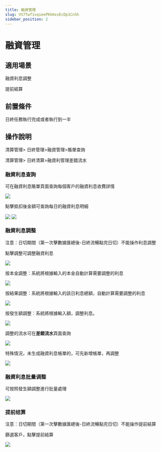 ```yaml
---
title: 融資管理
slug: VS7Twf1vqieePKkHxvEcDp1CnSh
sidebar_position: 2
---
```



# 融資管理

## 適用場景

融資利息調整

提前結算

## 前置條件

日終任務執行完成或者執行到一半

## 操作說明

清算管理&gt; 日終管理&gt;融資管理&gt;賬單查詢

清算管理&gt; 日終清算&gt;融資利管理差錯流水

### 融資利息查詢

可在融資利息賬單頁面查詢每個客戶的融資利息收費詳情

<img src="/assets/Xh42bwDdFokYJYxEJN4cRhQpn8g.png" src-width="2910" src-height="1544" align="center"/>

點擊抵扣後金額可查詢每日的融資利息明細

<img src="/assets/T2o6bSV0gopsvExNX5LcdkbwnOf.png" src-width="2910" src-height="1554" align="center"/>

<img src="/assets/LVzwbobsQop7cKxMJaDcPLeRnUf.png" src-width="2898" src-height="1522" align="center"/>

### 融資利息調整

注意：日切期間（第一次擊數據匯總後-日終流暢點完日切）不能操作利息調整

點擊調整可調整融資利息

<img src="/assets/EhGHboZszo1wInx0LCBcFGRwntW.png" src-width="2910" src-height="1528" align="center"/>

按本金調整：系統將根據輸入的本金自動計算需要調整的利息

<img src="/assets/Quk3b5JMSobrR0xGpXzcjYbZndb.png" src-width="2914" src-height="1548" align="center"/>

按結果調整：系統將根據輸入的該日利息總額，自動計算需要調整的利息

<img src="/assets/Wdf0bn3hooEK4zxgAsGcftCZn9f.png" src-width="2928" src-height="1558" align="center"/>

按發生額調整：系統將根據輸入額，調整利息。

<img src="/assets/K3TjbwJD4o8ebvx8rXBcHKqknnh.png" src-width="2914" src-height="1548" align="center"/>

調整的流水可在**差錯流水**頁面查詢

<img src="/assets/RjwZbYovroTadpxp7jacbnBMnCe.png" src-width="2482" src-height="1406" align="center"/>

特殊情況，未生成融資利息帳單的，可先新增帳單，再調整

<img src="/assets/ZNDybtnxfoPBBkxA0gmcpS6anl0.png" src-width="2912" src-height="1550" align="center"/>

### 融資利息批量调整

可按照發生額調整進行批量處理

<img src="/assets/LiPebJl2cow0cIx6Ymfc7VzAnch.png" src-width="2484" src-height="1414" align="center"/>

### 提前结算

注意：日切期間（第一次擊數據匯總後-日終流暢點完日切）不能操作提前結算

篩選客戶，點擊提前結算

<img src="/assets/ATkmbMp1Eo4UD9xidaucpg5knWb.png" src-width="2900" src-height="1546" align="center"/>

